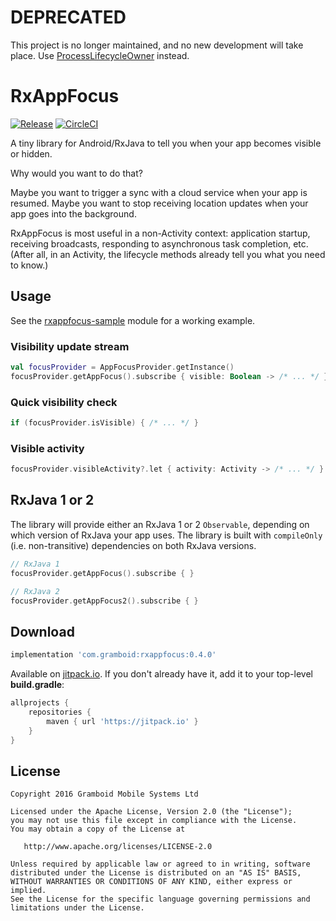 # DEPRECATED

This project is no longer maintained, and no new development will take place. Use [ProcessLifecycleOwner](https://developer.android.com/reference/androidx/lifecycle/ProcessLifecycleOwner) instead.



# RxAppFocus

[![Release](https://jitpack.io/v/com.gramboid/RxAppFocus.svg)](https://jitpack.io/#com.gramboid/RxAppFocus)
[![CircleCI](https://circleci.com/gh/gramboid/RxAppFocus.svg?style=shield)](https://circleci.com/gh/gramboid/RxAppFocus)

A tiny library for Android/RxJava to tell you when your app becomes visible or hidden.

Why would you want to do that?

Maybe you want to trigger a sync with a cloud service when your app is resumed.
Maybe you want to stop receiving location updates when your app goes into the background.

RxAppFocus is most useful in a non-Activity context: application startup, receiving broadcasts, responding to asynchronous task completion, etc. (After all, in an Activity, the lifecycle methods already tell you what you need to know.)

## Usage

See the [rxappfocus-sample](https://github.com/gramboid/RxAppFocus/tree/master/rxappfocus-sample) module for a working example.

### Visibility update stream

```kotlin
val focusProvider = AppFocusProvider.getInstance()
focusProvider.getAppFocus().subscribe { visible: Boolean -> /* ... */ }
```

### Quick visibility check

```kotlin
if (focusProvider.isVisible) { /* ... */ }
```

### Visible activity

```kotlin
focusProvider.visibleActivity?.let { activity: Activity -> /* ... */ }
```

## RxJava 1 or 2

The library will provide either an RxJava 1 or 2 `Observable`, depending on which version of RxJava your app uses. The library is built with `compileOnly` (i.e. non-transitive) dependencies on both RxJava versions.

```kotlin
// RxJava 1
focusProvider.getAppFocus().subscribe { }

// RxJava 2
focusProvider.getAppFocus2().subscribe { }
```

## Download

```gradle
implementation 'com.gramboid:rxappfocus:0.4.0' 
```

Available on [jitpack.io](https://jitpack.io/#gramboid/RxAppFocus). If you don't already have it, add it to your top-level **build.gradle**:

```gradle
allprojects {
    repositories {
        maven { url 'https://jitpack.io' }
    }
}
```

## License

    Copyright 2016 Gramboid Mobile Systems Ltd

    Licensed under the Apache License, Version 2.0 (the "License");
    you may not use this file except in compliance with the License.
    You may obtain a copy of the License at

       http://www.apache.org/licenses/LICENSE-2.0

    Unless required by applicable law or agreed to in writing, software
    distributed under the License is distributed on an "AS IS" BASIS,
    WITHOUT WARRANTIES OR CONDITIONS OF ANY KIND, either express or implied.
    See the License for the specific language governing permissions and
    limitations under the License.
    
